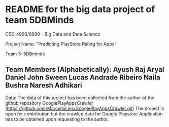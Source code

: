 # README for the big data project of team 5DBMinds

CSE-4990/6990 - Big Data and Data Science

Project Name: "Predicting PlayStore Rating for Apps"

Team 3: 5DBminds

Team Members (Alphabetically):
Ayush Raj Aryal
Daniel John Sween
Lucas Andrade Ribeiro
Naila Bushra
Naresh Adhikari
--------------------------------------------------------------

Data: The data of this project has been collected from the
author of the github repository GooglePlayAppsCrawler 
(https://github.com/MarcelloLins/GooglePlayAppsCrawler.git)
The project is open for contribution but the crawled data for
Google Playstore Application has to be obtained upon requesting
 to the author.
